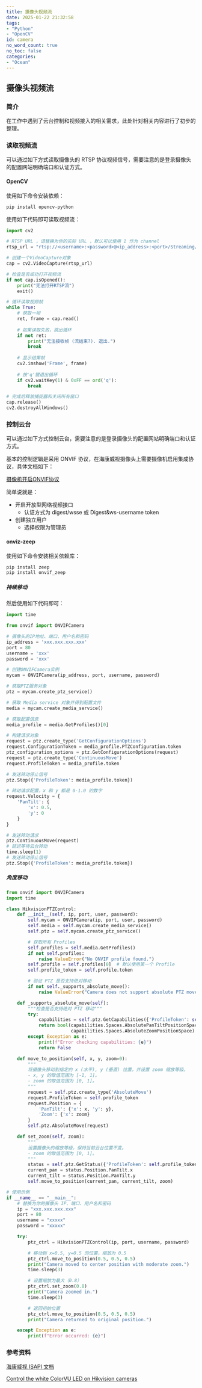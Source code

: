 ```yaml
---
title: 摄像头视频流
date: 2025-01-22 21:32:58
tags:
- "Python"
- "OpenCV"
id: camera
no_word_count: true
no_toc: false
categories: 
- "Ocean"
---
```


## 摄像头视频流

### 简介

在工作中遇到了云台控制和视频接入的相关需求，此处针对相关内容进行了初步的整理。

### 读取视频流

可以通过如下方式读取摄像头的 RTSP 协议视频信号，需要注意的是登录摄像头的配置网站明确端口和认证方式。

####  OpenCV

使用如下命令安装依赖：

```bash
pip install opencv-python
```

使用如下代码即可读取视频流：

```python
import cv2

# RTSP URL ，请替换为你的实际 URL ，默认可以使用 1 作为 channel
rtsp_url = "rtsp://<username>:<password>@<ip_address>:<port>/Streaming/Channels/<channel>"

# 创建一个VideoCapture对象
cap = cv2.VideoCapture(rtsp_url)

# 检查是否成功打开视频流
if not cap.isOpened():
    print("无法打开RTSP流")
    exit()

# 循环读取视频帧
while True:
    # 获取一帧
    ret, frame = cap.read()
    
    # 如果读取失败，跳出循环
    if not ret:
        print("无法接收帧 (流结束?). 退出.")
        break
    
    # 显示结果帧
    cv2.imshow('Frame', frame)
    
    # 按'q'键退出循环
    if cv2.waitKey(1) & 0xFF == ord('q'):
        break

# 完成后释放捕捉器和关闭所有窗口
cap.release()
cv2.destroyAllWindows()
```

### 控制云台

可以通过如下方式控制云台，需要注意的是登录摄像头的配置网站明确端口和认证方式。

基本的控制逻辑是采用 ONVIF 协议，在海康威视摄像头上需要摄像机启用集成协议，具体文档如下：

[摄像机开启ONVIF协议](https://knowbot.hikvision.com/webchatbot-pc/#/sharingPath?params=379537&sysNum=1693447044565&type=0)

简单说就是：

- 开启开放型网络视频接口
    - 认证方式为 digest/wsse 或 Digest&ws-username token 
- 创建独立用户
    - 选择权限为管理员

#### onviz-zeep

使用如下命令安装相关依赖库：

```bash
pip install zeep
pip install onvif_zeep
```

##### 持续移动

然后使用如下代码即可：

```python
import time

from onvif import ONVIFCamera

# 摄像头的IP地址、端口、用户名和密码
ip_address = 'xxx.xxx.xxx.xxx'
port = 80
username = 'xxx'
password = 'xxx'

# 创建ONVIFCamera实例
mycam = ONVIFCamera(ip_address, port, username, password)

# 获取PTZ服务对象
ptz = mycam.create_ptz_service()

# 获取 Media service 对象并得到配置文件
media = mycam.create_media_service()

# 获取配置信息
media_profile = media.GetProfiles()[0]

# 构建请求对象
request = ptz.create_type('GetConfigurationOptions')
request.ConfigurationToken = media_profile.PTZConfiguration.token
ptz_configuration_options = ptz.GetConfigurationOptions(request)
request = ptz.create_type('ContinuousMove')
request.ProfileToken = media_profile.token

# 发送转动停止信号
ptz.Stop({'ProfileToken': media_profile.token})

# 转动请求配置，x 和 y 都是 0-1.0 的数字
request.Velocity = {
    'PanTilt': {
        'x': 0.5,
        'y': 0
    }
}

# 发送转动请求
ptz.ContinuousMove(request)
# 延迟等待云台转动
time.sleep(1)
# 发送转动停止信号
ptz.Stop({'ProfileToken': media_profile.token})
```

##### 角度移动

```python
from onvif import ONVIFCamera
import time

class HikvisionPTZControl:
    def __init__(self, ip, port, user, password):
        self.mycam = ONVIFCamera(ip, port, user, password)
        self.media = self.mycam.create_media_service()
        self.ptz = self.mycam.create_ptz_service()

        # 获取所有 Profiles
        self.profiles = self.media.GetProfiles()
        if not self.profiles:
            raise ValueError("No ONVIF profile found.")
        self.profile = self.profiles[0]  # 默认使用第一个 Profile
        self.profile_token = self.profile.token

        # 验证 PTZ 是否支持绝对移动
        if not self._supports_absolute_move():
            raise ValueError("Camera does not support absolute PTZ movement.")

    def _supports_absolute_move(self):
        """检查是否支持绝对 PTZ 移动"""
        try:
            capabilities = self.ptz.GetCapabilities({'ProfileToken': self.profile_token})
            return bool(capabilities.Spaces.AbsolutePanTiltPositionSpace and
                        capabilities.Spaces.AbsoluteZoomPositionSpace)
        except Exception as e:
            print(f"Error checking capabilities: {e}")
            return False

    def move_to_position(self, x, y, zoom=0):
        """
        将摄像头移动到指定的 x (水平), y (垂直) 位置，并设置 zoom 缩放等级。
        - x, y 的取值范围为 [-1, 1]。
        - zoom 的取值范围为 [0, 1]。
        """
        request = self.ptz.create_type('AbsoluteMove')
        request.ProfileToken = self.profile_token
        request.Position = {
            'PanTilt': {'x': x, 'y': y},
            'Zoom': {'x': zoom}
        }
        self.ptz.AbsoluteMove(request)

    def set_zoom(self, zoom):
        """
        设置摄像头的缩放等级，保持当前云台位置不变。
        - zoom 的取值范围为 [0, 1]。
        """
        status = self.ptz.GetStatus({'ProfileToken': self.profile_token})
        current_pan = status.Position.PanTilt.x
        current_tilt = status.Position.PanTilt.y
        self.move_to_position(current_pan, current_tilt, zoom)

# 使用示例
if __name__ == "__main__":
    # 替换为你的摄像头 IP、端口、用户名和密码
    ip = "xxx.xxx.xxx.xxx"
    port = 80
    username = "xxxxx"
    password = "xxxxx"

    try:
        ptz_ctrl = HikvisionPTZControl(ip, port, username, password)

        # 移动到 x=0.5, y=0.5 的位置，缩放为 0.5
        ptz_ctrl.move_to_position(0.5, 0.5, 0.5)
        print("Camera moved to center position with moderate zoom.")
        time.sleep(3)

        # 设置缩放为最大（0.8）
        ptz_ctrl.set_zoom(0.8)
        print("Camera zoomed in.")
        time.sleep(3)

        # 返回初始位置
        ptz_ctrl.move_to_position(0.5, 0.5, 0.5)
        print("Camera returned to original position.")

    except Exception as e:
        print(f"Error occurred: {e}")
```

### 参考资料

[海康威视 ISAPI 文档](https://download.isecj.jp/catalog/misc/isapi.pdf)

[Control the white ColorVU LED on Hikvision cameras](https://community.home-assistant.io/t/control-the-white-colorvu-led-on-hikvision-cameras/245092/13)
